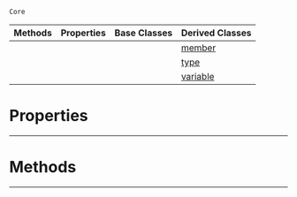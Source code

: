  `Core`

|Methods|Properties|Base Classes|Derived Classes|
|---|---|---|---|
| | | |[member](https://plasmaengine.github.io/PlasmaDocs/Plasma1/C++/code_reference/lightning_base_types/member.markdown)|
| | | |[type](https://plasmaengine.github.io/PlasmaDocs/Plasma1/C++/code_reference/lightning_base_types/type.markdown)|
| | | |[variable](https://plasmaengine.github.io/PlasmaDocs/Plasma1/C++/code_reference/lightning_base_types/variable.markdown)|


 #  Properties


---  
 #  Methods


---  
 

 